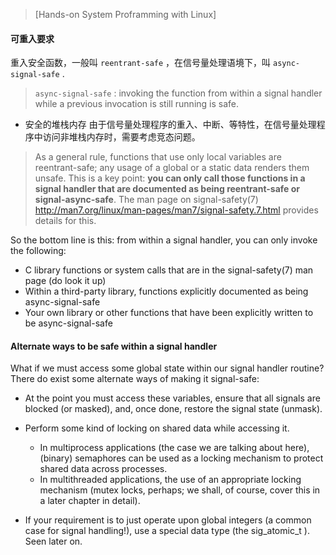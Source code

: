 
> [Hands-on System Proframming with Linux]

#### 可重入要求
重入安全函数，一般叫 `reentrant-safe` ，在信号量处理语境下，叫 `async-signal-safe` .

> `async-signal-safe` : invoking the function from within a signal handler
while a previous invocation is still running is safe.

- 安全的堆栈内存
由于信号量处理程序的重入、中断、等特性，在信号量处理程序中访问非堆栈内存时，需要考虑竞态问题。



> As a general rule, functions that use only local variables are reentrant-safe; any usage of a global or a static data renders them unsafe. This is a key point: **you can only call those functions in a signal handler that are documented as being reentrant-safe or signal-async-safe**.
> The man page on signal-safety(7) http://man7.org/​linux/man-​pages/man7/signal-​safety.​7.html provides details for this.


So the bottom line is this: from within a signal handler, you can only invoke the
following:
- C library functions or system calls that are in the signal-safety(7) man page (do look it up)
- Within a third-party library, functions explicitly documented as being async-signal-safe
- Your own library or other functions that have been explicitly written to be async-signal-safe

#### Alternate ways to be safe within a signal handler

What if we must access some global state within our signal handler routine? There do
exist some alternate ways of making it signal-safe:
- At the point you must access these variables, ensure that all signals are blocked (or masked), and, once done, restore the signal state (unmask).
- Perform some kind of locking on shared data while accessing it.
  * In multiprocess applications (the case we are talking about here), (binary) semaphores can be used as a locking mechanism to protect shared data across processes.
  * In multithreaded applications, the use of an appropriate locking mechanism (mutex locks, perhaps; we shall, of course, cover this in a later chapter in detail).

- If your requirement is to just operate upon global integers (a common case for signal handling!), use a special data type (the sig_atomic_t ). Seen later on.

